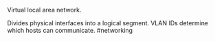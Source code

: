 Virtual local area network.

Divides physical interfaces into a logical segment. VLAN IDs determine which hosts can communicate.
#networking 